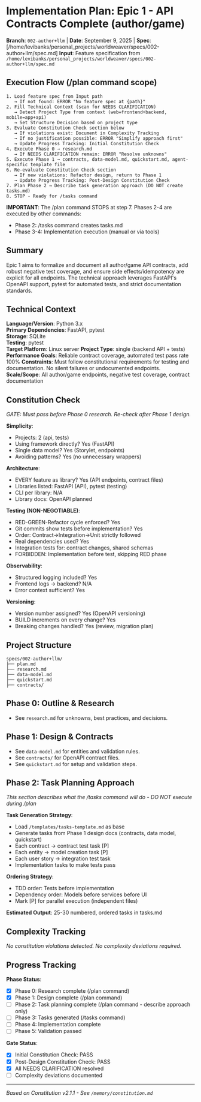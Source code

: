 # Implementation Plan: Epic 1 - API Contracts Complete (author/game)

**Branch**: `002-author+llm` | **Date**: September 9, 2025 | **Spec**: [/home/levibanks/personal_projects/worldweaver/specs/002-author+llm/spec.md]
**Input**: Feature specification from `/home/levibanks/personal_projects/worldweaver/specs/002-author+llm/spec.md`

## Execution Flow (/plan command scope)
```
1. Load feature spec from Input path
   → If not found: ERROR "No feature spec at {path}"
2. Fill Technical Context (scan for NEEDS CLARIFICATION)
   → Detect Project Type from context (web=frontend+backend, mobile=app+api)
   → Set Structure Decision based on project type
3. Evaluate Constitution Check section below
   → If violations exist: Document in Complexity Tracking
   → If no justification possible: ERROR "Simplify approach first"
   → Update Progress Tracking: Initial Constitution Check
4. Execute Phase 0 → research.md
   → If NEEDS CLARIFICATION remain: ERROR "Resolve unknowns"
5. Execute Phase 1 → contracts, data-model.md, quickstart.md, agent-specific template file
6. Re-evaluate Constitution Check section
   → If new violations: Refactor design, return to Phase 1
   → Update Progress Tracking: Post-Design Constitution Check
7. Plan Phase 2 → Describe task generation approach (DO NOT create tasks.md)
8. STOP - Ready for /tasks command
```

**IMPORTANT**: The /plan command STOPS at step 7. Phases 2-4 are executed by other commands:
- Phase 2: /tasks command creates tasks.md
- Phase 3-4: Implementation execution (manual or via tools)

## Summary
Epic 1 aims to formalize and document all author/game API contracts, add robust negative test coverage, and ensure side effects/idempotency are explicit for all endpoints. The technical approach leverages FastAPI's OpenAPI support, pytest for automated tests, and strict documentation standards.

## Technical Context
**Language/Version**: Python 3.x  
**Primary Dependencies**: FastAPI, pytest  
**Storage**: SQLite  
**Testing**: pytest  
**Target Platform**: Linux server
**Project Type**: single (backend API + tests)
**Performance Goals**: Reliable contract coverage, automated test pass rate 100%
**Constraints**: Must follow constitutional requirements for testing and documentation. No silent failures or undocumented endpoints.
**Scale/Scope**: All author/game endpoints, negative test coverage, contract documentation

## Constitution Check
*GATE: Must pass before Phase 0 research. Re-check after Phase 1 design.*

**Simplicity**:
- Projects: 2 (api, tests)
- Using framework directly? Yes (FastAPI)
- Single data model? Yes (Storylet, endpoints)
- Avoiding patterns? Yes (no unnecessary wrappers)

**Architecture**:
- EVERY feature as library? Yes (API endpoints, contract files)
- Libraries listed: FastAPI (API), pytest (testing)
- CLI per library: N/A
- Library docs: OpenAPI planned

**Testing (NON-NEGOTIABLE)**:
- RED-GREEN-Refactor cycle enforced? Yes
- Git commits show tests before implementation? Yes
- Order: Contract→Integration→Unit strictly followed
- Real dependencies used? Yes
- Integration tests for: contract changes, shared schemas
- FORBIDDEN: Implementation before test, skipping RED phase

**Observability**:
- Structured logging included? Yes
- Frontend logs → backend? N/A
- Error context sufficient? Yes

**Versioning**:
- Version number assigned? Yes (OpenAPI versioning)
- BUILD increments on every change? Yes
- Breaking changes handled? Yes (review, migration plan)

## Project Structure
```
specs/002-author+llm/
├── plan.md
├── research.md
├── data-model.md
├── quickstart.md
├── contracts/
```

## Phase 0: Outline & Research
- See `research.md` for unknowns, best practices, and decisions.

## Phase 1: Design & Contracts
- See `data-model.md` for entities and validation rules.
- See `contracts/` for OpenAPI contract files.
- See `quickstart.md` for setup and validation steps.

## Phase 2: Task Planning Approach
*This section describes what the /tasks command will do - DO NOT execute during /plan*

**Task Generation Strategy**:
- Load `/templates/tasks-template.md` as base
- Generate tasks from Phase 1 design docs (contracts, data model, quickstart)
- Each contract → contract test task [P]
- Each entity → model creation task [P]
- Each user story → integration test task
- Implementation tasks to make tests pass

**Ordering Strategy**:
- TDD order: Tests before implementation
- Dependency order: Models before services before UI
- Mark [P] for parallel execution (independent files)

**Estimated Output**: 25-30 numbered, ordered tasks in tasks.md

## Complexity Tracking
*No constitution violations detected. No complexity deviations required.*

## Progress Tracking
**Phase Status**:
- [x] Phase 0: Research complete (/plan command)
- [x] Phase 1: Design complete (/plan command)
- [ ] Phase 2: Task planning complete (/plan command - describe approach only)
- [ ] Phase 3: Tasks generated (/tasks command)
- [ ] Phase 4: Implementation complete
- [ ] Phase 5: Validation passed

**Gate Status**:
- [x] Initial Constitution Check: PASS
- [x] Post-Design Constitution Check: PASS
- [x] All NEEDS CLARIFICATION resolved
- [ ] Complexity deviations documented

---
*Based on Constitution v2.1.1 - See `/memory/constitution.md`*
